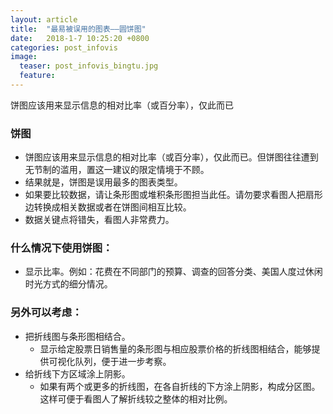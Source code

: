 ```yaml
---
layout: article
title:  "最易被误用的图表——圆饼图"
date:   2018-1-7 10:25:20 +0800
categories: post_infovis
image:
  teaser: post_infovis_bingtu.jpg
  feature: 
---
```

饼图应该用来显示信息的相对比率（或百分率），仅此而已


### 饼图
- 饼图应该用来显示信息的相对比率（或百分率），仅此而已。但饼图往往遭到无节制的滥用，置这一建议的限定情境于不顾。
- 结果就是，饼图是误用最多的图表类型。
- 如果要比较数据，请让条形图或堆积条形图担当此任。请勿要求看图人把扇形边转换成相关数据或者在饼图间相互比较。
- 数据关键点将错失，看图人非常费力。


### 什么情况下使用饼图：
- 显示比率。例如：花费在不同部门的预算、调查的回答分类、美国人度过休闲时光方式的细分情况。


### 另外可以考虑：
- 把折线图与条形图相结合。
   - 显示给定股票日销售量的条形图与相应股票价格的折线图相结合，能够提供可视化队列，便于进一步考察。
- 给折线下方区域涂上阴影。
   - 如果有两个或更多的折线图，在各自折线的下方涂上阴影，构成分区图。这样可便于看图人了解折线较之整体的相对比例。
